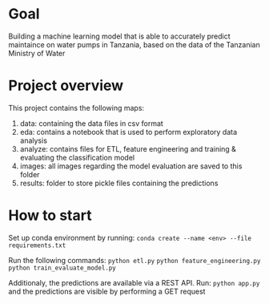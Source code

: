 # Goal
Building a machine learning model that is able to accurately predict maintaince on water pumps in Tanzania, based on the data of the Tanzanian Ministry of Water

# Project overview
This project contains the following maps:
1. data: containing the data files in csv format
2. eda: contains a notebook that is used to perform exploratory data analysis
3. analyze: contains files for ETL, feature engineering and training & evaluating the classification model
4. images: all images regarding the model evaluation are saved to this folder
5. results: folder to store pickle files containing the predictions

# How to start
Set up conda environment by running: 
`conda create --name <env> --file requirements.txt`

Run the following commands:
`python etl.py`
`python feature_engineering.py`
`python train_evaluate_model.py`

Additionaly, the predictions are available via a REST API. Run:
`python app.py`
and the predictions are visible by performing a GET request
